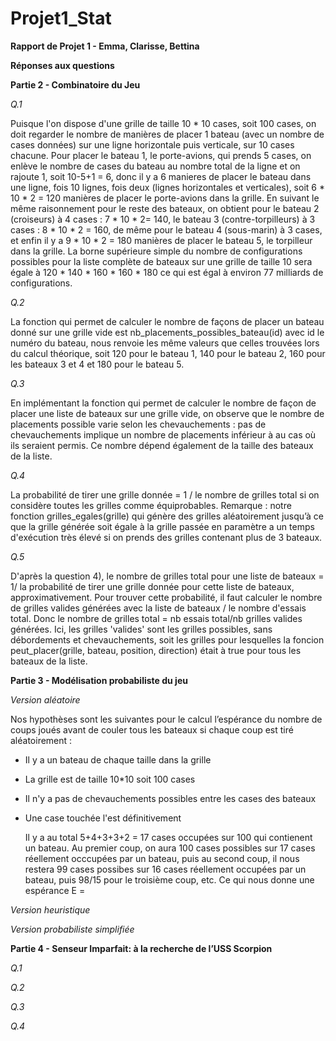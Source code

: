 # Projet1_Stat

**Rapport de Projet 1 - Emma, Clarisse, Bettina**

**Réponses aux questions**

**Partie 2 - Combinatoire du Jeu**

*Q.1*

Puisque l'on dispose d'une grille de taille 10 * 10 cases, soit 100 cases, on doit regarder le nombre de manières de placer 1 bateau (avec un nombre de cases données) sur une ligne horizontale
puis verticale, sur 10 cases chacune.
Pour placer le bateau 1, le porte-avions, qui prends 5 cases, on enlève le nombre de cases du bateau au nombre total de la ligne et on rajoute 1, soit 10-5+1 = 6, donc il y a 6 manieres de placer le
bateau dans une ligne, fois 10 lignes, fois deux (lignes horizontales et verticales), soit 6 * 10 * 2 = 120 manières de placer le porte-avions dans la grille.
En suivant le même raisonnement pour le reste des bateaux, on obtient pour le bateau 2 (croiseurs) à 4 cases : 7 * 10 * 2= 140,  le bateau 3 (contre-torpilleurs) à 3 cases : 8 * 10 * 2 = 160, de même pour 
 le bateau 4 (sous-marin) à 3 cases, et enfin il y a 9 * 10 * 2 = 180 manières de placer le bateau 5, le torpilleur dans la grille.
 La borne supérieure simple du nombre de configurations possibles pour la liste complète de bateaux sur une grille de taille 10 sera égale à 120 * 140 * 160 * 160 * 180 ce qui est égal à environ 77 milliards de configurations.

*Q.2*

La fonction qui permet de calculer le nombre de façons de placer un bateau donné sur une grille vide est nb_placements_possibles_bateau(id) avec id le numéro du bateau, nous renvoie les même valeurs que celles trouvées lors du calcul théorique, soit 120 pour le bateau 1, 140 pour le bateau 2, 160 pour les bateaux 3 et 4 et 180 pour le bateau 5.

*Q.3*

En implémentant la fonction qui permet de calculer le nombre de façon de placer une liste de bateaux sur une grille vide, on observe que le nombre de placements possible varie selon les chevauchements : pas de chevauchements implique un nombre de placements inférieur à au cas où ils seraient permis. Ce nombre dépend également de la taille des bateaux de la liste. 

*Q.4*

La probabilité de tirer une grille donnée = 1 / le nombre de grilles total si on considère toutes les grilles comme équiprobables. 
Remarque : notre fonction  grilles_egales(grille) qui génère des grilles aléatoirement jusqu’à ce que la grille générée soit égale à la grille passée en paramètre a un temps d'exécution très élevé si on prends des grilles contenant plus de 3 bateaux.

*Q.5*

D'après la question 4), le nombre de grilles total pour une liste de bateaux = 1/ la probabilité de tirer une grille donnée pour cette liste de bateaux, approximativement.
Pour trouver cette probabilité, il faut calculer le nombre de grilles valides générées avec la liste de bateaux / le nombre d'essais total.
Donc le nombre de grilles total = nb essais total/nb grilles valides générées.
Ici, les grilles 'valides' sont les grilles possibles, sans débordements et chevauchements, soit les grilles pour lesquelles la foncion peut_placer(grille, bateau, position, direction) était à true pour tous les bateaux de la liste. 


**Partie 3 - Modélisation probabiliste du jeu**

*Version aléatoire*

Nos hypothèses sont les suivantes pour le calcul l’espérance du nombre de coups joués avant de couler tous les bateaux si chaque coup est tiré aléatoirement :
- Il y a un bateau de chaque taille dans la grille
- La grille est de taille 10*10 soit 100 cases
- Il n'y a pas de chevauchements possibles entre les cases des bateaux
- Une case touchée l'est définitivement
  
  Il y a au total 5+4+3+3+2 = 17 cases occupées sur 100 qui contienent un bateau.
  Au premier coup, on aura 100 cases possibles sur 17 cases réellement occcupées par un bateau, puis au second coup, il nous restera 99 cases possibes sur 16 cases réellement occupées par un bateau, puis 98/15 pour le troisième coup, etc.
  Ce qui nous donne une espérance E =


*Version heuristique*

*Version probabiliste simplifiée*

**Partie 4 - Senseur Imparfait: à la recherche de l’USS Scorpion**

*Q.1*

*Q.2*

*Q.3*

*Q.4*



